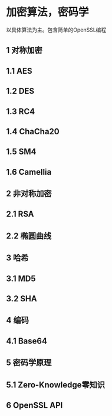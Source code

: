 # 加密算法，密码学

以具体算法为主。包含简单的OpenSSL编程

## 1 对称加密

## 1.1 AES

## 1.2 DES

## 1.3 RC4

## 1.4 ChaCha20

## 1.5 SM4

## 1.6 Camellia

## 2 非对称加密

## 2.1 RSA

## 2.2 椭圆曲线

## 3 哈希

## 3.1 MD5

## 3.2 SHA

## 4 编码

## 4.1 Base64

## 5 密码学原理

## 5.1 Zero-Knowledge零知识

## 6 OpenSSL API